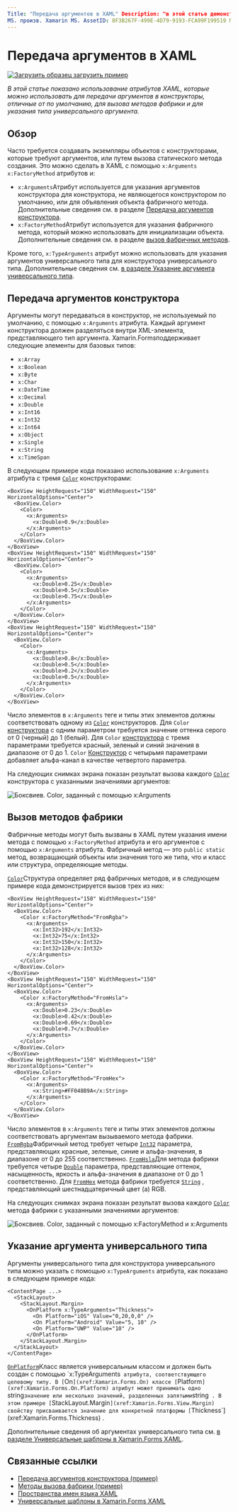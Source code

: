 ```yaml
---
Title: "Передача аргументов в XAML" Description: "в этой статье демонстрируется использование атрибутов XAML, которые можно использовать для передачи аргументов в конструкторы, отличные от по умолчанию, для вызова методов фабрики и для указания типа универсального аргумента".
MS. произв. Xamarin MS. AssetID: 8F3B267F-499E-4D79-9193-FCA99F199519 MS. Technology: Xamarin-Forms author: давидбритч MS. author: дабритч МС. Дата: 10/25/2016 No-Loc: [ Xamarin.Forms , Xamarin.Essentials ]
---
```


# <a name="passing-arguments-in-xaml"></a>Передача аргументов в XAML

[![Загрузить образец](~/media/shared/download.png) загрузить пример](https://docs.microsoft.com/samples/xamarin/xamarin-forms-samples/xaml-passingconstructorarguments)

_В этой статье показано использование атрибутов XAML, которые можно использовать для передачи аргументов в конструкторы, отличные от по умолчанию, для вызова методов фабрики и для указания типа универсального аргумента._

## <a name="overview"></a>Обзор

Часто требуется создавать экземпляры объектов с конструкторами, которые требуют аргументов, или путем вызова статического метода создания. Это можно сделать в XAML с помощью `x:Arguments` `x:FactoryMethod` атрибутов и:

- `x:Arguments`Атрибут используется для указания аргументов конструктора для конструктора, не являющегося конструктором по умолчанию, или для объявления объекта фабричного метода. Дополнительные сведения см. в разделе [Передача аргументов конструктора](#passing-constructor-arguments).
- `x:FactoryMethod`Атрибут используется для указания фабричного метода, который можно использовать для инициализации объекта. Дополнительные сведения см. в разделе [вызов фабричных методов](#calling-factory-methods).

Кроме того, `x:TypeArguments` атрибут можно использовать для указания аргументов универсального типа для конструктора универсального типа. Дополнительные сведения см. [в разделе Указание аргумента универсального типа](#specifying-a-generic-type-argument).

## <a name="passing-constructor-arguments"></a>Передача аргументов конструктора

Аргументы могут передаваться в конструктор, не используемый по умолчанию, с помощью `x:Arguments` атрибута. Каждый аргумент конструктора должен разделяться внутри XML-элемента, представляющего тип аргумента. Xamarin.Formsподдерживает следующие элементы для базовых типов:

- `x:Array`
- `x:Boolean`
- `x:Byte`
- `x:Char`
- `x:DateTime`
- `x:Decimal`
- `x:Double`
- `x:Int16`
- `x:Int32`
- `x:Int64`
- `x:Object`
- `x:Single`
- `x:String`
- `x:TimeSpan`

В следующем примере кода показано использование `x:Arguments` атрибута с тремя [`Color`](xref:Xamarin.Forms.Color) конструкторами:

```xaml
<BoxView HeightRequest="150" WidthRequest="150" HorizontalOptions="Center">
  <BoxView.Color>
    <Color>
      <x:Arguments>
        <x:Double>0.9</x:Double>
      </x:Arguments>
    </Color>
  </BoxView.Color>
</BoxView>
<BoxView HeightRequest="150" WidthRequest="150" HorizontalOptions="Center">
  <BoxView.Color>
    <Color>
      <x:Arguments>
        <x:Double>0.25</x:Double>
        <x:Double>0.5</x:Double>
        <x:Double>0.75</x:Double>
      </x:Arguments>
    </Color>
  </BoxView.Color>
</BoxView>
<BoxView HeightRequest="150" WidthRequest="150" HorizontalOptions="Center">
  <BoxView.Color>
    <Color>
      <x:Arguments>
        <x:Double>0.8</x:Double>
        <x:Double>0.5</x:Double>
        <x:Double>0.2</x:Double>
        <x:Double>0.5</x:Double>
      </x:Arguments>
    </Color>
  </BoxView.Color>
</BoxView>
```

Число элементов в `x:Arguments` теге и типы этих элементов должны соответствовать одному из [`Color`](xref:Xamarin.Forms.Color) конструкторов. Для `Color` [конструктора](xref:Xamarin.Forms.Color.%23ctor(System.Double)) с одним параметром требуется значение оттенка серого от 0 (черный) до 1 (белый). Для `Color` [конструктора](xref:Xamarin.Forms.Color.%23ctor(System.Double,System.Double,System.Double)) с тремя параметрами требуется красный, зеленый и синий значения в диапазоне от 0 до 1. `Color` [Конструктор](xref:Xamarin.Forms.Color.%23ctor(System.Double,System.Double,System.Double,System.Double)) с четырьмя параметрами добавляет альфа-канал в качестве четвертого параметра.

На следующих снимках экрана показан результат вызова каждого [`Color`](xref:Xamarin.Forms.Color) конструктора с указанными значениями аргументов:

![Боксвиев. Color, заданный с помощью x:Arguments](passing-arguments-images/passing-arguments.png)

## <a name="calling-factory-methods"></a>Вызов методов фабрики

Фабричные методы могут быть вызваны в XAML путем указания имени метода с помощью `x:FactoryMethod` атрибута и его аргументов с помощью `x:Arguments` атрибута. Фабричный метод — это `public static` метод, возвращающий объекты или значения того же типа, что и класс или структура, определяющие методы.

[`Color`](xref:Xamarin.Forms.Color)Структура определяет ряд фабричных методов, и в следующем примере кода демонстрируется вызов трех из них:

```xaml
<BoxView HeightRequest="150" WidthRequest="150" HorizontalOptions="Center">
  <BoxView.Color>
    <Color x:FactoryMethod="FromRgba">
      <x:Arguments>
        <x:Int32>192</x:Int32>
        <x:Int32>75</x:Int32>
        <x:Int32>150</x:Int32>                        
        <x:Int32>128</x:Int32>
      </x:Arguments>
    </Color>
  </BoxView.Color>
</BoxView>
<BoxView HeightRequest="150" WidthRequest="150" HorizontalOptions="Center">
  <BoxView.Color>
    <Color x:FactoryMethod="FromHsla">
      <x:Arguments>
        <x:Double>0.23</x:Double>
        <x:Double>0.42</x:Double>
        <x:Double>0.69</x:Double>
        <x:Double>0.7</x:Double>
      </x:Arguments>
    </Color>
  </BoxView.Color>
</BoxView>
<BoxView HeightRequest="150" WidthRequest="150" HorizontalOptions="Center">
  <BoxView.Color>
    <Color x:FactoryMethod="FromHex">
      <x:Arguments>
        <x:String>#FF048B9A</x:String>
      </x:Arguments>
    </Color>
  </BoxView.Color>
</BoxView>
```

Число элементов в `x:Arguments` теге и типы этих элементов должны соответствовать аргументам вызываемого метода фабрики. [`FromRgba`](xref:Xamarin.Forms.Color.FromRgba(System.Int32,System.Int32,System.Int32,System.Int32))Фабричный метод требует четыре [`Int32`](https://docs.microsoft.com/dotnet/api/system.int32) параметра, представляющих красные, зеленые, синие и альфа-значения, в диапазоне от 0 до 255 соответственно. [`FromHsla`](xref:Xamarin.Forms.Color.FromHsla(System.Double,System.Double,System.Double,System.Double))Для метода фабрики требуется четыре [`Double`](https://docs.microsoft.com/dotnet/api/system.double) параметра, представляющие оттенок, насыщенность, яркость и альфа-значения в диапазоне от 0 до 1 соответственно. Для [`FromHex`](xref:Xamarin.Forms.Color.FromHex(System.String)) метода фабрики требуется [`String`](https://docs.microsoft.com/dotnet/api/system.string) , представляющий шестнадцатеричный цвет (a) RGB.

На следующих снимках экрана показан результат вызова каждого [`Color`](xref:Xamarin.Forms.Color) метода фабрики с указанными значениями аргументов:

![Боксвиев. Color, заданный с помощью x:FactoryMethod и x:Arguments](passing-arguments-images/factory-methods.png)

## <a name="specifying-a-generic-type-argument"></a>Указание аргумента универсального типа

Аргументы универсального типа для конструктора универсального типа можно указать с помощью `x:TypeArguments` атрибута, как показано в следующем примере кода:

```xaml
<ContentPage ...>
  <StackLayout>
    <StackLayout.Margin>
      <OnPlatform x:TypeArguments="Thickness">
        <On Platform="iOS" Value="0,20,0,0" />
        <On Platform="Android" Value="5, 10" />
        <On Platform="UWP" Value="10" />
      </OnPlatform>
    </StackLayout.Margin>
  </StackLayout>
</ContentPage>
```

[`OnPlatform`](xref:Xamarin.Forms.OnPlatform`1)Класс является универсальным классом и должен быть создан с помощью `x:TypeArguments` атрибута, соответствующего целевому типу. В [`On`](xref:Xamarin.Forms.On) классе [`Platform`](xref:Xamarin.Forms.On.Platform) атрибут может принимать одно `string` значение или несколько значений, разделенных запятыми `string` . В этом примере [`StackLayout.Margin`](xref:Xamarin.Forms.View.Margin) свойству присваивается значение для конкретной платформы [`Thickness`](xref:Xamarin.Forms.Thickness) .

Дополнительные сведения об аргументах универсального типа см. [в разделе Универсальные шаблоны в Xamarin.Forms XAML](generics.md).

## <a name="related-links"></a>Связанные ссылки

- [Передача аргументов конструктора (пример)](https://docs.microsoft.com/samples/xamarin/xamarin-forms-samples/xaml-passingconstructorarguments)
- [Методы вызова фабрики (пример)](https://docs.microsoft.com/samples/xamarin/xamarin-forms-samples/xaml-callingfactorymethods)
- [Пространства имен языка XAML](~/xamarin-forms/xaml/namespaces.md)
- [Универсальные шаблоны в Xamarin.Forms XAML](generics.md)
